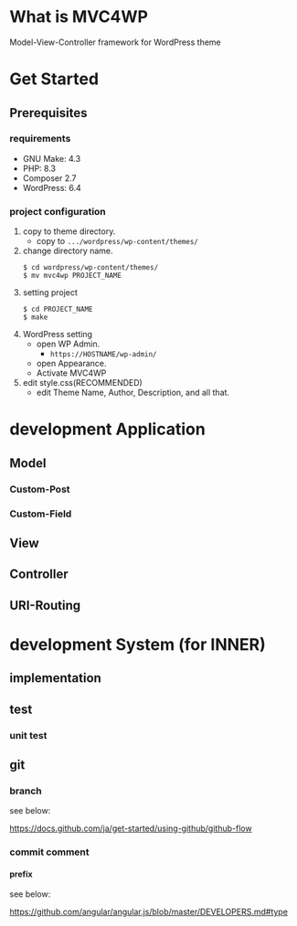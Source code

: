 What is MVC4WP
===============

Model-View-Controller framework for WordPress theme

# Get Started

## Prerequisites

### requirements

* GNU Make: 4.3
* PHP: 8.3
* Composer 2.7
* WordPress: 6.4

### project configuration

1. copy to theme directory.
    * copy to `.../wordpress/wp-content/themes/`
2. change directory name.
    ```
    $ cd wordpress/wp-content/themes/
    $ mv mvc4wp PROJECT_NAME
    ```
3. setting project
    ```
    $ cd PROJECT_NAME
    $ make
    ```
4. WordPress setting
    * open WP Admin.
        - `https://HOSTNAME/wp-admin/`
    * open Appearance.
    * Activate MVC4WP
5. edit style.css(RECOMMENDED)
    * edit Theme Name, Author, Description, and all that.

# development Application

## Model

### Custom-Post

### Custom-Field

## View

## Controller

## URI-Routing

# development System (for INNER)

## implementation

## test

### unit test

## git

### branch

see below:

https://docs.github.com/ja/get-started/using-github/github-flow

### commit comment

#### prefix

see below:

https://github.com/angular/angular.js/blob/master/DEVELOPERS.md#type
